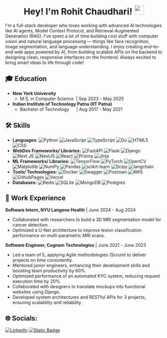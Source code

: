 
<div id="wave" align="center">
  <h1>Hey! I'm Rohit Chaudhari!
    <img src="https://media.giphy.com/media/hvRJCLFzcasrR4ia7z/giphy.gif" width="30px"/>
  </h1>
</div>
I'm a full-stack developer who loves working with advanced AI technologies like AI agents, Model Context Protocol, and Retrieval-Augmented Generation (RAG). I’ve spent a lot of time building cool stuff with computer vision and natural language processing — things like face recognition, image segmentation, and language understanding. I enjoy creating end-to-end web apps powered by AI, from building scalable APIs on the backend to designing clean, responsive interfaces on the frontend. Always excited to bring smart ideas to life through code!


## 🎓 Education
- **New York University** 
  - M.S. in Computer Science &nbsp;| Sep 2023 - May 2025
- **Indian Institute of Technology Patna (IIT Patna)** 
  - Bachelor of Technology &nbsp;&nbsp;&nbsp;&nbsp;&nbsp;| Aug 2017 - May 2021

## 🛠 Skills  
- **Languages**:
![Python](https://img.shields.io/badge/Python-3670A0?style=flat&logo=python&logoColor=ffdd54)
![JavaScript](https://img.shields.io/badge/JavaScript-%23323330.svg?style=flat&logo=javascript&logoColor=%23F7DF1E)
![TypeScript](https://img.shields.io/badge/TypeScript-%23007ACC.svg?style=flat&logo=typescript&logoColor=white)
![Go](https://img.shields.io/badge/go-%2300ADD8.svg?style=flat&logo=go&logoColor=white)
![HTML5](https://img.shields.io/badge/HTML-%23E34F26.svg?style=flat&logo=html5&logoColor=white)
![CSS](https://img.shields.io/badge/CSS-informational?style=flat&logo=css3&logoColor=white)
- **WebDev Frameworks/ Libraries:**
![FastAPI](https://img.shields.io/badge/FastAPI-005571?style=flat&logo=fastapi)
![Flask](https://img.shields.io/badge/Flask-%23000.svg?style=flat&logo=flask&logoColor=white)
![Django](https://img.shields.io/badge/Django-%23092E20.svg?style=flat&logo=django&logoColor=white)
![Next JS](https://img.shields.io/badge/Next.js-black?style=flat&logo=next.js&logoColor=white)
![NestJS](https://img.shields.io/badge/NestJS-informational?style=flat&logo=nestjs&color=CB3837)
![React](https://img.shields.io/badge/React-%2320232a.svg?style=flat&logo=react&logoColor=%2361DAFB)
![Prisma](https://img.shields.io/badge/Prisma-2D3748?style=flat&logo=Prisma&logoColor=white)
![Jinja](https://img.shields.io/badge/Jinja-white.svg?style=flat&logo=jinja&logoColor=black)
- **ML Frameworks/ Libraries:**
![TensorFlow](https://img.shields.io/badge/TensorFlow-%23FF6F00.svg?style=flat&logo=TensorFlow&logoColor=white)
![PyTorch](https://img.shields.io/badge/PyTorch-%23EE4C2C.svg?style=flat&logo=PyTorch&logoColor=white)
![OpenCV](https://img.shields.io/badge/OpenCV-%23white.svg?style=flat&logo=opencv&logoColor=white)
![Matplotlib](https://img.shields.io/badge/Matplotlib-%23ffffff.svg?style=flat&logo=matplotlib&logoColor=black)
![NumPy](https://img.shields.io/badge/numpy-%23013243.svg?style=flat&logo=numpy&logoColor=white)
![Pandas](https://img.shields.io/badge/pandas-%23150458.svg?style=flat&logo=pandas&logoColor=white)
![scikit-learn](https://img.shields.io/badge/scikit--learn-%23F7931E.svg?style=flat&logo=scikit-learn&logoColor=white)
![Scipy](https://img.shields.io/badge/SciPy-%230C55A5.svg?style=flat&logo=scipy&logoColor=%white)
![langchain](https://img.shields.io/badge/LangChain-ffffff?logo=langchain&logoColor=green)
- **Tools/ Technologies:**
![Docker](https://img.shields.io/badge/Docker-%230db7ed.svg?style=flat&logo=docker&logoColor=white)
![Swagger](https://img.shields.io/badge/-Swagger-%23Clojure?style=flat&logo=swagger&logoColor=white)
![Postman](https://img.shields.io/badge/Postman-FF6C37?style=flat&logo=postman&logoColor=white)
![AWS](https://img.shields.io/badge/AWS-%23FF9900.svg?style=flat&logo=amazon-aws&logoColor=white)
![GithubPages](https://img.shields.io/badge/Github-121013?style=flat&logo=github&logoColor=white)
![Vercel](https://img.shields.io/badge/Vercel-%23000000.svg?style=flat&logo=vercel&logoColor=white)
- **Databases:**
![Redis](https://img.shields.io/badge/Redis-%23DD0031.svg?style=flat&logo=redis&logoColor=white)
![SQLite](https://img.shields.io/badge/SQLite-%2307405e.svg?style=flat&logo=sqlite&logoColor=white)
![MongoDB](https://img.shields.io/badge/-MongoDB-4DB33D?style=flat&logo=mongodb&logoColor=FFFFFF)
![Postgres](https://img.shields.io/badge/Postgres-%23316192.svg?style=flat&logo=postgresql&logoColor=white)

## 💼 Work Experience
**Software Intern, NYU Langone Health** | June 2024 - Aug 2024
- Collaborated with researchers to build a 3D MRI segmentation model for cancer detection.
- Optimized a U-Net architecture to improve lesion classification performance on multi-parametric MRI scans.

**Software Engineer, Cognam Technologies** | June 2021 - June 2023
- Led a team of 5, applying Agile methodologies (Scrum) to deliver projects on time consistently.
- Mentored junior engineers, enhancing their development skills and boosting team productivity by 60%.
- Optimized performance of an automated KYC system, reducing request execution time by 20%.
- Collaborated with designers to translate mockups into functional websites using Django.
- Developed system architectures and RESTful APIs for 3 projects, ensuring scalability and reliability.


## 🌐 Socials:
[![LinkedIn](https://img.shields.io/badge/LinkedIn-%230077B5.svg?logo=linkedin&logoColor=white)](https://linkedin.com/in/rohitchaudhari1102) 
[![Static Badge](https://img.shields.io/badge/Gmail-D14836?style=flat&logo=gmail&label=rsc9069%40nyu.edu&labelColor=white)](mailto:rsc9069@nyu.edu) 


